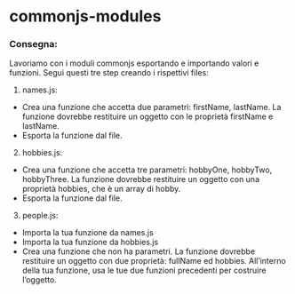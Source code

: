 commonjs-modules
===
### Consegna:
Lavoriamo con i moduli commonjs esportando e importando valori e funzioni. Segui questi tre step creando i rispettivi files:

1. names.js:
- Crea una funzione che accetta due parametri: firstName, lastName. La funzione dovrebbe restituire un oggetto con le proprietà firstName e lastName.
- Esporta la funzione dal file.

2. hobbies.js:
- Crea una funzione che accetta tre parametri: hobbyOne, hobbyTwo, hobbyThree. La funzione dovrebbe restituire un oggetto con una proprietà hobbies, che è un array di hobby.
- Esporta la funzione dal file.

3. people.js:
- Importa la tua funzione da names.js
- Importa la tua funzione da hobbies.js
- Crea una funzione che non ha parametri. La funzione dovrebbe restituire un oggetto con due proprietà: fullName ed hobbies. All’interno della tua funzione, usa le tue due funzioni precedenti per costruire l’oggetto.

